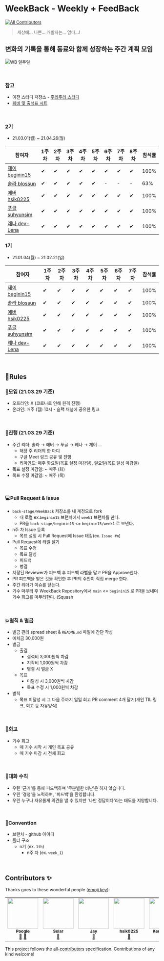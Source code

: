# WeekBack - Weekly + FeedBack
<!-- ALL-CONTRIBUTORS-BADGE:START - Do not remove or modify this section -->
[![All Contributors](https://img.shields.io/badge/all_contributors-5-orange.svg?style=flat-square)](#contributors-)
<!-- ALL-CONTRIBUTORS-BADGE:END -->

> 세상에... 나쁜... 개발자는... 없다...!

## **변화의 기록을 통해 동료와 함께 성장하는 주간 계획 모임**

![WB 일주일](https://user-images.githubusercontent.com/58318786/104989878-c1378900-5a5e-11eb-9925-8916118dd48d.png)

<br>

### 참고
* 이전 스터디 저장소 - [주라주라 스터디](https://github.com/guswns1659/JuraJura)
* [회비 및 출석표 시트](https://docs.google.com/spreadsheets/d/1bW4PDzOeI4BGsfmKYqqA4cw2bDyWchXP4qRALd16rEE/edit?usp=sharing)

<br>

### 2기

- 21.03.01(월) ~ 21.04.26(월)

| 참여자 | 1주 차 | 2주 차 | 3주 차 | 4주 차 | 5주 차 | 6주 차 | 7주 차 | 8주 차 | 참석률 |
| --- | --- | --- | --- | --- | --- | --- | --- | --- | --- |
| [제이 beginin15](https://github.com/beginin15) |✔|✔|✔|✔|✔|✔|✔|✔| 100% |
| [솔라 blossun](https://github.com/blossun) |✔|✔|✔|✔|✔|-|-|-| 63% |
| [에버 hsik0225](https://github.com/hsik0225) |✔|✔|✔|✔|✔|✔|✔|✔| 100% |
| [푸글 suhyunsim](https://github.com/suhyunsim) |✔|✔|✔|✔|✔|✔|✔|✔| 100% |
| [레나 dev-Lena](https://github.com/dev-Lena) |✔|✔|✔|✔|✔|✔|✔|✔| 100% |


### 1기

- 21.01.04(월) ~ 21.02.21(일)

| 참여자 | 1주 차 | 2주 차 | 3주 차 | 4주 차 | 5주 차 | 6주 차 | 7주 차 | 참석률 |
| --- | --- | --- | --- | --- | --- | --- | --- | --- |
| [제이 beginin15](https://github.com/beginin15) |✔|✔|✔|✔|✔|✔|✔| 100% |
| [솔라 blossun](https://github.com/blossun) |✔|✔|✔|✔|✔|✔|✔| 100% |
| [에버 hsik0225](https://github.com/hsik0225) |✔|✔|✔|✔|✔|✔|✔| 100% |
| [푸글 suhyunsim](https://github.com/suhyunsim) |✔|✔|✔|✔|✔|✔|✔| 100% |
| [레나 dev-Lena](https://github.com/dev-Lena) |✔|✔|✔|✔|✔|✔|✔| 100% |

<br>

## 📃Rules
### 👋모임 (21.03.29 기준)

- 오프라인: X (코로나로 인해 원격 진행)
- 온라인: 매주 (월) 10시 - 슬랙 채널에 공유한 링크

<br>

### 📝진행 (21.03.29 기준)

- 주간 리더: 솔라 → 에버 → 푸글 → 레나 → 제이 ...
    - 해당 주 리더의 한 마디
    - 구글 Meet 링크 공유 및 진행 
    - 리마인드: 매주 화요일(목표 설정 마감일), 일요일(목표 달성 마감일)
- 목표 설정 마감일: ~ 매주 (화)
- 목표 수정 마감일: ~ 매주 (목)

<br>

### 💻Pull Request & Issue

- `back-stage/WeekBack` 저장소를 내 계정으로 fork
    - 내 로컬 ex.`beginin15` 브랜치에서 `week1` 브랜치를 딴다.
    - PR을 `back-stage/beginin15` <= `beginin15/week1` 로 보낸다.
- n주 차 Issue 등록
    - 목표 설정 시 Pull Request에 Issue 태깅(ex. `Issue #n`)
- Pull Request에 라벨 달기
    - 목표 수정
    - 목표 달성
    - 피드백
    - 병결
- 지정된 Reviewer가 피드백 후 피드백 라벨을 달고 PR을 Approve한다.
- PR 피드백을 받은 것을 확인한 후 PR의 주인이 직접 merge 한다.
- 주간 리더가 이슈를 닫는다.
- 기수 마무리 후 WeekBack Repository에서 `main` <= `beginin15` 로 PR을 보내며 기수 회고를 마무리한다. (Squash

<br>

### 💥벌칙 & 벌금

- 벌금 관리 spread sheet & `README.md` 파일에 간단 작성
- 예치금 30,000원
- 벌금
    - 출결
        - 결석비 3,000원씩 차감
        - 지각비 1,000원씩 차감
        - 병결 시 벌금 X
    - 목표
        - 미달성 시 3,000원씩 차감
        - 목표 수정 시 1,000원씩 차감
- 벌칙
    - 목표 미달성 시 그 다음 주까지 일일 회고 PR comment 4개 달기(개인 TIL 링크, 회고 등 자유양식)

<br>

### 👣회고

- 기수 회고
    - 매 기수 시작 시 개인 목표 공유
    - 매 기수 마감 시 전체 회고

<br>

### 🙆대화 수칙

- 우린 '근거'를 통해 피드백하며 '무분별한 비난'은 하지 않습니다.
- 우린 '경청'을 노력하며, '피드백'을 환영합니다.
- 우린 누구나 자유롭게 의견을 낼 수 있지만 '나만 정답이다'라는 태도를 지양합니다.

<br>

### 📑Convention

- 브랜치 - github 아이디
- 폴더 구조
    - n기 (ex. `1th`)
        - n주 차 (ex. `week_1`)

<br>

## Contributors ✨

Thanks goes to these wonderful people ([emoji key](https://allcontributors.org/docs/en/emoji-key)):

<!-- ALL-CONTRIBUTORS-LIST:START - Do not remove or modify this section -->
<!-- prettier-ignore-start -->
<!-- markdownlint-disable -->
<table>
  <tr>
    <td align="center"><a href="https://github.com/suhyunsim"><img src="https://avatars3.githubusercontent.com/u/58318786?v=4?s=100" width="100px;" alt=""/><br /><sub><b>Poogle</b></sub></a><br /><a href="https://github.com/back-stage/WeekBack/commits?author=suhyunsim" title="Documentation">📖</a> <a href="https://github.com/back-stage/WeekBack/pulls?q=is%3Apr+reviewed-by%3Asuhyunsim" title="Reviewed Pull Requests">👀</a></td>
    <td align="center"><a href="https://blossun.github.io"><img src="https://avatars0.githubusercontent.com/u/35985636?v=4?s=100" width="100px;" alt=""/><br /><sub><b>Solar</b></sub></a><br /><a href="https://github.com/back-stage/WeekBack/pulls?q=is%3Apr+reviewed-by%3Ablossun" title="Reviewed Pull Requests">👀</a></td>
    <td align="center"><a href="https://github.com/beginin15"><img src="https://avatars2.githubusercontent.com/u/33659848?v=4?s=100" width="100px;" alt=""/><br /><sub><b>Jay</b></sub></a><br /><a href="https://github.com/back-stage/WeekBack/pulls?q=is%3Apr+reviewed-by%3Abeginin15" title="Reviewed Pull Requests">👀</a></td>
    <td align="center"><a href="https://github.com/hsik0225"><img src="https://avatars2.githubusercontent.com/u/56301069?v=4?s=100" width="100px;" alt=""/><br /><sub><b>hsik0225</b></sub></a><br /><a href="https://github.com/back-stage/WeekBack/pulls?q=is%3Apr+reviewed-by%3Ahsik0225" title="Reviewed Pull Requests">👀</a></td>
    <td align="center"><a href="http://lena-chamna.netlify.app/"><img src="https://avatars1.githubusercontent.com/u/52783516?v=4?s=100" width="100px;" alt=""/><br /><sub><b>Keunna Lee</b></sub></a><br /><a href="https://github.com/back-stage/WeekBack/pulls?q=is%3Apr+reviewed-by%3Adev-Lena" title="Reviewed Pull Requests">👀</a></td>
  </tr>
</table>

<!-- markdownlint-restore -->
<!-- prettier-ignore-end -->

<!-- ALL-CONTRIBUTORS-LIST:END -->

This project follows the [all-contributors](https://github.com/all-contributors/all-contributors) specification. Contributions of any kind welcome!

